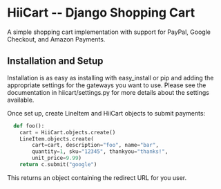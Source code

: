 HiiCart  -- Django Shopping Cart
=======================

A simple shopping cart implementation with support for PayPal,
Google Checkout, and Amazon Payments.


Installation and Setup
-------------------------------

Installation is as easy as installing with easy_install or pip and
adding the appropriate settings for the gateways you want to use.  Please see
the documentation in hiicart/settings.py for more details about the settings
available.

Once set up, create LineItem and HiiCart objects to submit payments:

```python
  def foo():
    cart = HiiCart.objects.create() 
    LineItem.objects.create(
        cart=cart, description="foo", name="bar",
        quantity=1, sku="12345", thankyou="thanks!",
        unit_price=9.99)
    return c.submit("google")
```

This returns an object containing the redirect URL for you user.
